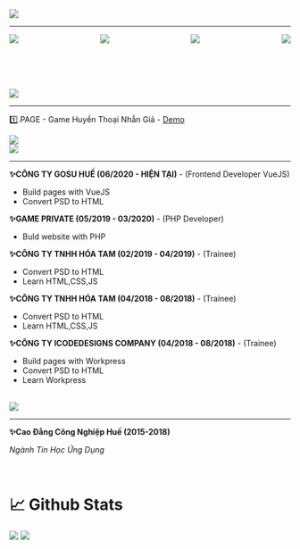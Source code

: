 <img src="https://i.ibb.co/G2chK4k/Free-PSD-15-Twitch.jpg" >
<hr>
<p style="display:flex;justify-content:space-between;font-family:'Fredoka'" >
<a href = "mailto: letuankiet51@gmail.com" target="_blank"> <img src="https://i.ibb.co/FKqtg4q/email.png"/ > </a>
<a href="https://www.facebook.com/CaHop51" target="_blank"> <img src="https://i.ibb.co/XFwHjCq/facebook.png" > </a>
<a target="_blank" href="https://www.topcv.vn/xem-cv/UVEDDwNQA1FRBwRWBABcDAQOBFYADAIGUVEFDA545c?fbclid=IwAR1KoT1qi_42mFnlQJnYHKWCXSqfY61a5Mftqq3lyILS1xA1Q0WvGZEFVbI"> <img src="https://i.ibb.co/qBDWwSk/favorites.png" > </a>
<a href="https://www.linkedin.com/in/le-kiet-738016b8/" target="_blank"> <img src="https://i.ibb.co/8mNTxYp/linkedin.png" > </a>
</p>
</br>
</br>
</br>
</br>
<img src="https://i.ibb.co/fXhqN22/lastprojects.jpg" >
<hr>

<p>1️⃣.PAGE - Game Huyền Thoại Nhẫn Giả - <a href="https://huyenthoainhangia.vn/su-kien/lang-la-don-xuan">Demo</a></p>
<img src="https://i.ibb.co/LvfCHpQ/htng-share.jpg" >

<br>
<img src="https://i.ibb.co/ssn2TZK/experiences.jpg" >
<hr>
<p><b>✨CÔNG TY GOSU HUẾ (06/2020 - HIỆN TẠI)</b> - (Frontend Developer VueJS)</p>
<ul>
<li>Build pages with VueJS</li>
<li>Convert PSD to HTML</li>
</ul>
<p><b>✨GAME PRIVATE (05/2019 - 03/2020)</b> - (PHP Developer)</p>
<ul>
<li>Buld website with PHP</li>
</ul>
<p><b>✨CÔNG TY TNHH HÓA TAM (02/2019 - 04/2019)</b> - (Trainee)</p>
<ul>
<li>Convert PSD to HTML</li>
<li>Learn HTML,CSS,JS </li>
</ul>
<p><b>✨CÔNG TY TNHH HÓA TAM (04/2018 - 08/2018)</b> - (Trainee)</p>
<ul>
<li>Convert PSD to HTML</li>
<li>Learn HTML,CSS,JS</li>
</ul>
<p><b>✨CÔNG TY ICODEDESIGNS COMPANY (04/2018 - 08/2018)</b> - (Trainee)</p>
<ul>
<li>Build pages with Workpress</li>
<li>Convert PSD to HTML</li>
<li>Learn Workpress</li>
</ul>
<br>
<img src="https://i.ibb.co/jJwGWGs/education.jpg" >
 <hr>
<p><b>✨Cao Đẳng Công Nghiệp Huế (2015-2018)</b></p>
<p><i>Ngành Tin Học Ứng Dụng</i><p>
<br>
<h1>📈 Github Stats</h1>
<img src="https://github-readme-stats.vercel.app/api?username=tuankiet212&theme=vue-dark&show_icons=true&count_private=true">
<img src="https://github-readme-stats.vercel.app/api/top-langs/?username=letuankiet212&theme=vue&layout=compact&langs_count=5">
